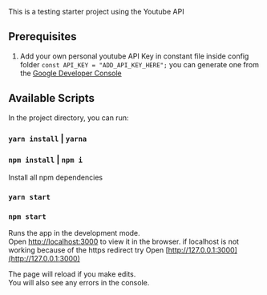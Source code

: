 This is a testing starter project using the Youtube API

## Prerequisites

1. Add your own personal youtube API Key in constant file inside config folder `const API_KEY = "ADD_API_KEY_HERE";`
   you can generate one from the [Google Developer Console](https://console.developers.google.com/)

## Available Scripts

In the project directory, you can run:

### `yarn install` | `yarna`
### `npm install` | `npm i`

Install all npm dependencies

### `yarn start`
### `npm start`

Runs the app in the development mode.<br>
Open [http://localhost:3000](http://localhost:3000) to view it in the browser.
if localhost is not working because of the https redirect try Open [http://127.0.0.1:3000](http://127.0.0.1:3000)

The page will reload if you make edits.<br>
You will also see any errors in the console.
